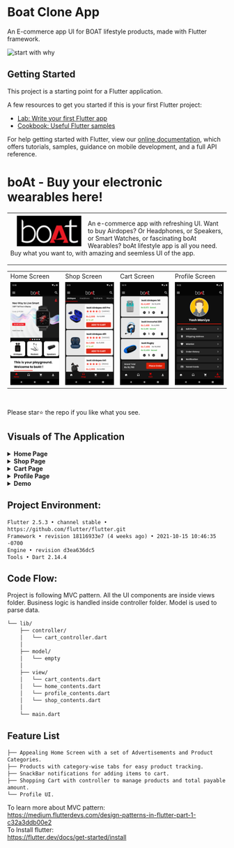 # Boat Clone App 
An E-commerce app UI for BOAT lifestyle products, made with Flutter framework.

![start with why](https://img.shields.io/badge/status-in%20progress-yellow.svg?style=flat)

## Getting Started

This project is a starting point for a Flutter application.

A few resources to get you started if this is your first Flutter project:

- [Lab: Write your first Flutter app](https://flutter.dev/docs/get-started/codelab)
- [Cookbook: Useful Flutter samples](https://flutter.dev/docs/cookbook)

For help getting started with Flutter, view our
[online documentation](https://flutter.dev/docs), which offers tutorials,
samples, guidance on mobile development, and a full API reference.


# boAt - Buy your electronic wearables here!
<table>
  <tr>
    <td>
      <img src="assets/logo.png" height=70 align="left", style="margin:5px 15px"> 
    <p>An e-commerce app with refreshing UI. Want to buy Airdopes? Or Headphones, or Speakers, or Smart Watches, or fascinating boAt Wearables? boAt lifestyle app is all you need. Buy what you want to, with amazing and seemless UI of the app.
      </p>
    </td>
  </tr>
</table>
<table>
  <tr>
     <td>Home Screen</td>
     <td>Shop Screen</td>
     <td>Cart Screen</td>
     <td>Profile Screen</td>
  </tr>
  <tr>
    <td><img src="./assets/screenshots/home/ads/home_ad1.png" width=230 ></td>
    <td><img src="./assets/screenshots/shop/airdopes.png" width=230 ></td>
    <td><img src="./assets/screenshots/cart/cart.png" width=230 ></td>
    <td><img src="./assets/screenshots/profile/profile.png" width=230 ></td>
  </tr>
 </table>

<br>

Please star⭐ the repo if you like what you see.
<br>


## **Visuals of The Application**

<!-- ----------------------------------- Home Page ---------------------------------- -->

<details>
  <summary> <b>Home Page</b></summary><br/>
  <table>
  <tr>
     <td>Advertisement 2</td>
     <td>Advertisement 3</td>
     <td>Advertisement 4</td>
     <td>Advertisement 5</td>
  </tr>
  <tr>
     <td><img src="./assets/screenshots/home/ads/home_ad2.png" width=230 ></td>
     <td><img src="./assets/screenshots/home/ads/home_ad3.png" width=230 ></td>
     <td><img src="./assets/screenshots/home/ads/home_ad4.png" width=230 ></td>
     <td><img src="./assets/screenshots/home/ads/home_ad5.png" width=230 ></td>
  </tr>
  <tr>
     <td>boAt-Head Kiara</td>
     <td>boAt-Head Kartik</td>
     <td>boAt-Head Rashmika</td>
     <td>boAt-Head KL Rahul</td>
  </tr>
  <tr>
    <td><img src="./assets/screenshots/home/boatheads/boathead1.png" width=230 ></td>
    <td><img src="./assets/screenshots/home/boatheads/boathead2.png" width=230 ></td>
    <td><img src="./assets/screenshots/home/boatheads/boathead3.png" width=230 ></td>
    <td><img src="./assets/screenshots/home/boatheads/boathead4.png" width=230 ></td>
  </tr>
  <tr>
     <td>Empty Search Bar</td>
     <td>Search Text</td>
     <td>Drawer</td>
     <td>Home Page End</td>
  </tr>
  <tr>
     <td><img src="./assets/screenshots/search_bar/search_bar.png" width=230 ></td>
     <td><img src="./assets/screenshots/search_bar/search_on.png" width=230 ></td>
     <td><img src="./assets/screenshots/drawer/drawer.png" width=230 ></td>
     <td><img src="./assets/screenshots/home/home_end.png" width=230 ></td>
  </tr>
  </table>
</details>

<!-- ------------------------------- Shop Page ------------------------------------ -->

<details>
  <summary> <b>Shop Page</b></summary><br/>
  <table>
  <tr>
     <td>Airdopes Tab</td>
     <td>Headphones Tab</td>
     <td>Neckbands Tab</td>
     <td>Wired Tab</td>
  </tr>
  <tr>
     <td><img src="./assets/screenshots/shop/airdopes.png" width=230 ></td>
     <td><img src="./assets/screenshots/shop/headphones.png" width=230 ></td>
     <td><img src="./assets/screenshots/shop/neckbands.png" width=230 ></td>
     <td><img src="./assets/screenshots/shop/wired.png" width=230 ></td>
  </tr>
  </table>
  <table>
  <tr>
     <td>Speakers Tab</td>
     <td>Smartwatches Tab</td>
     <td>SnackBar Message</td>
  </tr>
  <tr>
    <td><img src="./assets/screenshots/shop/speakers.png" width=230 ></td>
    <td><img src="./assets/screenshots/shop/smartwatches.png" width=230 ></td>
    <td><img src="./assets/screenshots/shop/snackbar.png" width=230 ></td>
  </tr>
  </table>
</details>

<!-- ------------------------------- Cart Page ------------------------------------ -->


<details>
  <summary> <b>Cart Page</b></summary><br/>
  <table>
  <tr>
     <td>Empty Cart</td>
     <td>Filled Cart</td>
  </tr>
  <tr>
     <td><img src="./assets/screenshots/cart/empty_cart.png" width=230 ></td>
     <td><img src="./assets/screenshots/cart/cart.png" width=230 ></td>
  </tr>
  </table>
</details>

<!-- ------------------------------- Profile Page ------------------------------------ -->

<details>
  <summary> <b>Profile Page</b></summary><br/>
  <table>
  <tr>
     <td>Profile</td>
  </tr>
  <tr>
     <td><img src="./assets/screenshots/profile/profile.png" width=230 ></td>
  </tr>
  </table>
</details>

<!-- ---------------------------------- Demo ---------------------------------------- -->


<details>
  <summary> <b>Demo</b></summary><br/>
  <table>
  <tr>
     <td>Home Demo</td>
     <td>Tab bar Demo</td>
     <td>Snackbar Demo</td>
     <td>Cart Demo</td>
  </tr>
  <tr>
    <td><img src="./assets/screenshots/demo_gifs/home.gif" width=230 ></td>
    <td><img src="./assets/screenshots/demo_gifs/tabBar.gif" width=230 ></td>
    <td><img src="./assets/screenshots/demo_gifs/snackbar.gif" width=230 ></td>
    <td><img src="./assets/screenshots/demo_gifs/cart.gif" width=230 ></td>
  </tr>
  </table>
</details>

 <!-- -------------------------------------------------------------------------- -->
 

## Project Environment:
```
Flutter 2.5.3 • channel stable • https://github.com/flutter/flutter.git
Framework • revision 18116933e7 (4 weeks ago) • 2021-10-15 10:46:35 -0700
Engine • revision d3ea636dc5
Tools • Dart 2.14.4
```

## Code Flow:
Project is following MVC pattern. All the UI components are inside views folder. Business logic is handled inside controller folder. Model is used to parse data.

```
└── lib/
    ├── controller/
    │   └── cart_controller.dart
    │
    ├── model/
    │   └── empty
    │
    ├── view/
    │   └── cart_contents.dart
    │   └── home_contents.dart
    │   └── profile_contents.dart
    │   └── shop_contents.dart
    │
    └── main.dart
```

## Feature List
```
├── Appealing Home Screen with a set of Advertisements and Product Categories.
├── Products with category-wise tabs for easy product tracking.
├── SnackBar notifications for adding items to cart.
├── Shopping Cart with controller to manage products and total payable amount.
└── Profile UI.
```

To learn more about MVC pattern:<br>
https://medium.flutterdevs.com/design-patterns-in-flutter-part-1-c32a3ddb00e2<br>
To Install flutter:<br>
https://flutter.dev/docs/get-started/install